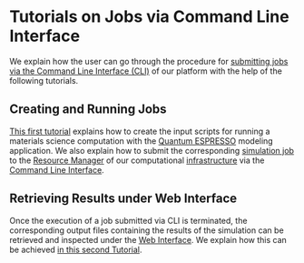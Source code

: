 # Tutorials on Jobs via Command Line Interface

We explain how the user can go through the procedure for [submitting jobs via the Command Line Interface (CLI)](../jobs-cli/overview.md) of our platform with the help of the following tutorials.

## Creating and Running Jobs

[This first tutorial](job-cli-example.md) explains how to create the input scripts for running a materials science computation with the [Quantum ESPRESSO](../../software/modeling/quantum-espresso.md) modeling application. We also explain how to submit the corresponding [simulation job](../../jobs/overview.md) to the [Resource Manager](../../infrastructure/resource/overview.md) of our computational [infrastructure](../../infrastructure/overview.md) via the [Command Line Interface](../../cli/overview.md).

## Retrieving Results under Web Interface 

Once the execution of a job submitted via CLI is terminated, the corresponding output files containing the results of the simulation can be retrieved and inspected under the [Web Interface](../../ui/overview.md). We explain how this can be achieved [in this second Tutorial](view-results.md).
